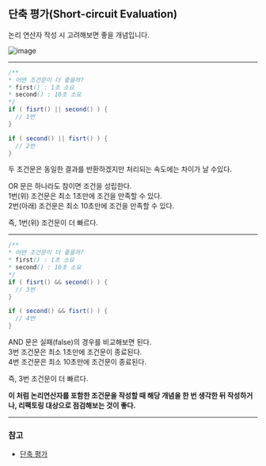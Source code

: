 ## 단축 평가(Short-circuit Evaluation)

논리 연산자 작성 시 고려해보면 좋을 개념입니다.

![image](https://user-images.githubusercontent.com/57741093/202850326-477c00e1-1820-42a8-ba83-c12f2026db85.png)

---

```java
/**
* 어떤 조건문이 더 좋을까?
* first() : 1초 소요
* second() : 10초 소요
*/
if ( fisrt() || second() ) {
  // 1번
}

if ( second() || fisrt() ) {
  // 2번
}
```
두 조건문은 동일한 결과를 반환하겠지만 처리되는 속도에는 차이가 날 수있다.  

OR 문은 하나라도 참이면 조건을 성립한다.  
1번(위) 조건문은 최소 1초만에 조건을 만족할 수 있다.  
2번(아래) 조건문은 최소 10초만에 조건을 만족할 수 있다.  

즉, 1번(위) 조건문이 더 빠르다.  

---

```java
/**
* 어떤 조건문이 더 좋을까?
* first() : 1초 소요
* second() : 10초 소요
*/
if ( fisrt() && second() ) {
  // 3번
}

if ( second() && fisrt() ) {
  // 4번
}
```
AND 문은 실패(false)의 경우를 비교해보면 된다.  
3번 조건문은 최소 1초만에 조건문이 종료된다.  
4번 조건문은 최소 10초만에 조건문이 종료된다.  

즉, 3번 조건문이 더 빠르다.


<strong>이 처럼 논리연산자를 포함한 조건문을 작성할 때 해당 개념을 한 번 생각한 뒤 작성하거나, 리팩토링 대상으로 점검해보는 것이 좋다.</strong>


---

### 참고
- [단축 평가](https://code-lab1.tistory.com/68)
